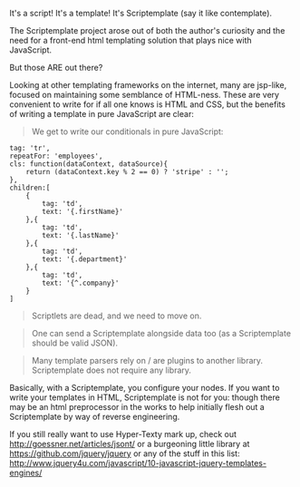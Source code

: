 It's a script! It's a template!
It's Scriptemplate (say it like contemplate).

The Scriptemplate project arose out of both the author's curiosity and the need for a 
front-end html templating solution that plays nice with JavaScript.

But those ARE out there?

Looking at other templating frameworks on the internet, many are jsp-like, focused on 
maintaining some semblance of HTML-ness. These are very convenient to write for if all 
one knows is HTML and CSS, but the benefits of writing a template in pure JavaScript
are clear:

> We get to write our conditionals in pure JavaScript:

	tag: 'tr',
	repeatFor: 'employees',
	cls: function(dataContext, dataSource){
		return (dataContext.key % 2 == 0) ? 'stripe' : '';
	},
	children:[
		{
			tag: 'td',
			text: '{.firstName}'
		},{
			tag: 'td',
			text: '{.lastName}'
		},{
			tag: 'td',
			text: '{.department}'
		},{
			tag: 'td',
			text: '{^.company}'
		}
	]
	
> Scriptlets are dead, and we need to move on.
	
> One can send a Scriptemplate alongside data too (as a Scriptemplate should be valid JSON).


> Many template parsers rely on / are plugins to another library. Scriptemplate does not 
require any library.

Basically, with a Scriptemplate, you configure your nodes. If you want to write your templates
in HTML, Scriptemplate is not for you: though there may be an html preprocessor in the works 
to help initially flesh out a Scriptemplate by way of reverse engineering.

If you still really want to use Hyper-Texty mark up, check out http://goessner.net/articles/jsont/
or a burgeoning little library at https://github.com/jquery/jquery or any of the stuff in this list:
http://www.jquery4u.com/javascript/10-javascript-jquery-templates-engines/
